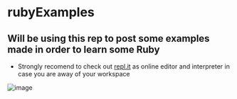 # rubyExamples

## Will be using this rep to post some examples made in order to learn some Ruby
- Strongly recomend to check out [repl.it](https://repl.it) as online editor and interpreter in case you are away of your workspace

![image](https://cdn0.iconfinder.com/data/icons/long-shadow-web-icons/512/ruby-512.png)

